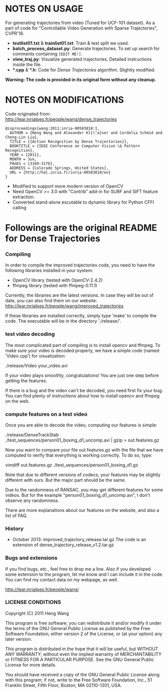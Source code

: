 # NOTES ON USAGE
For generating trajectories from video (Tuned for UCF-101 dataset).
As a part of code for "Controllable Video Generation with Sparse Trajectories", CVPR'18.
- **testlist01.txt** & **trainlist01.txt**: Train & test split we used.
- **batch_process_dataset.py**: Generate trajectories. To set up search for comments containing `[EDIT ME!]`.
- **view_traj.py**: Visualize generated trajectories. Detailed instructions inside the file.
- **\*.cpp** & **\*.h**: Code for *Dense Trajectories* algorithm. Slightly modified. 

**Warning: The code is provided in its original form without any cleanup.**

# NOTES ON MODIFICATIONS
Code originated from:
http://lear.inrialpes.fr/people/wang/dense_trajectories
```
@inproceedings{wang:2011:inria-00583818:1,
  AUTHOR = {Heng Wang and Alexander Kl{\"a}ser and Cordelia Schmid and Cheng-Lin Liu},
  TITLE = {{Action Recognition by Dense Trajectories}},
  BOOKTITLE = {IEEE Conference on Computer Vision \& Pattern Recognition},
  YEAR = {2011},
  MONTH = Jun,
  PAGES = {3169-3176},
  ADDRESS = {Colorado Springs, United States},
  URL = {http://hal.inria.fr/inria-00583818/en}
}
```
- Modified to support more modern version of OpenCV
- Need OpenCV >= 3.0 with "Contrib" add-in for SURF and SIFT feature extraction.
- Converted stand-alone excutable to dynamic library for Python CFFI calling


# Followings are the original README for Dense Trajectories


### Compiling ###

In order to compile the improved trajectories code, you need to have the following libraries installed in your system:
* OpenCV library (tested with OpenCV-2.4.2)
* ffmpeg library (tested with ffmpeg-0.11.1)

Currently, the libraries are the latest versions. In case they will be out of date, you can also find them on our website: http://lear.inrialpes.fr/people/wang/improved_trajectories

If these libraries are installed correctly, simply type 'make' to compile the code. The executable will be in the directory './release/'.

### test video decoding  ###

The most complicated part of compiling is to install opencv and ffmpeg. To make sure your video is decoded properly, we have a simple code (named 'Video.cpp') for visualization:

./release/Video your_video.avi

If your video plays smoothly, congratulations! You are just one step before getting the features.

If there is a bug and the video can't be decoded, you need first fix your bug. You can find plenty of instructions about how to install opencv and ffmpeg on the web.

### compute features on a test video ###

Once you are able to decode the video, computing our features is simple:

./release/DenseTrackStab ./test_sequences/person01_boxing_d1_uncomp.avi | gzip > out.features.gz

Now you want to compare your file out.features.gz with the file that we have computed to verify that everything is working correctly. To do so, type:

vimdiff out.features.gz ./test_sequences/person01_boxing_d1.gz 

Note that due to different versions of codecs, your features may be slightly different with ours. But the major part should be the same.

Due to the randomness of RANSAC, you may get different features for some videos. But for the example "person01_boxing_d1_uncomp.avi", I don't observe any randomness. 

There are more explanations about our features on the website, and also a list of FAQ.

### History ###

* October 2013: improved_trajectory_release.tar.gz
                The code is an extension of dense_trajectory_release_v1.2.tar.gz

### Bugs and extensions ###

If you find bugs, etc., feel free to drop me a line. Also if you developed some extension to the program, let me know and I can include it in the code. You can find my contact data on my webpage, as well.

http://lear.inrialpes.fr/people/wang/

### LICENSE CONDITIONS ###

Copyright (C) 2011 Heng Wang 

This program is free software; you can redistribute it and/or
modify it under the terms of the GNU General Public License
as published by the Free Software Foundation; either version 2
of the License, or (at your option) any later version.

This program is distributed in the hope that it will be useful,
but WITHOUT ANY WARRANTY; without even the implied warranty of
MERCHANTABILITY or FITNESS FOR A PARTICULAR PURPOSE.  See the
GNU General Public License for more details.

You should have received a copy of the GNU General Public License
along with this program; if not, write to the Free Software
Foundation, Inc., 51 Franklin Street, Fifth Floor, Boston, MA  02110-1301, USA.

